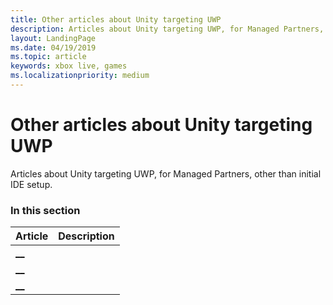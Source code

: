 ```yaml
---
title: Other articles about Unity targeting UWP
description: Articles about Unity targeting UWP, for Managed Partners, other than initial IDE setup.
layout: LandingPage
ms.date: 04/19/2019
ms.topic: article
keywords: xbox live, games
ms.localizationpriority: medium
---
```


# Other articles about Unity targeting UWP

Articles about Unity targeting UWP, for Managed Partners, other than initial IDE setup.


### In this section

| Article | Description |
|---------|-------------|
| [__](__) |  |
| [__](__) |  |
| [__](__) |  |
